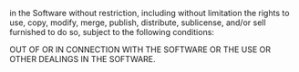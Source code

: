 in the Software without restriction, including without limitation the rights
to use, copy, modify, merge, publish, distribute, sublicense, and/or sell
furnished to do so, subject to the following conditions:

OUT OF OR IN CONNECTION WITH THE SOFTWARE OR THE USE OR OTHER DEALINGS IN THE
SOFTWARE.